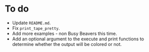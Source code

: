 # To do

- Update `README.md`.
- Fix `print_tape_pretty`.
- Add more examples - non Busy Beavers this time.
- Add an optional argument to the execute and print functions to determine
  whether the output will be colored or not.

